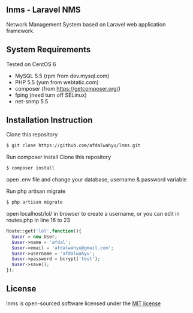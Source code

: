 ## lnms - Laravel NMS

Network Management System based on Laravel web application framework.

## System Requirements

Tested on CentOS 6
* MySQL 5.5 (rpm from dev.mysql.com)
* PHP 5.5 (yum from webtatic.com)
* composer (from https://getcomposer.org/)
* fping (need turn off SELinux)
* net-snmp 5.5

## Installation Instruction
Clone this repository
```bash
$ git clone https://github.com/afdalwahyu/lnms.git
```

Run composer install
Clone this repository
```bash
$ composer install
```

open .env file and change your database, username & password variable

Run php artisan migrate
```bash
$ php artisan migrate
```

open localhost/lol/ in browser to create a username, or you can edit in routes.php in line 16 to 23
```php
Route::get('lol',function(){
  $user = new User;
  $user->name = 'afdal';
  $user->email = 'afdalwahyu@gmail.com';
  $user->username = 'afdalwahyu';
  $user->password = bcrypt('test');
  $user->save();
});
```


## License

lnms is open-sourced software licensed under the
[MIT license](http://opensource.org/licenses/MIT)
